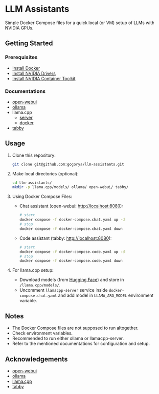 # LLM Assistants

Simple Docker Compose files for a quick local (or VM) setup of LLMs with NVIDIA GPUs.

## Getting Started

### Prerequisites

- [Install Docker](https://docs.docker.com/get-docker)
- [Install NVIDIA Drivers](https://www.nvidia.com/en-us/drivers/)
- [Install NVIDIA Container Toolkit](https://docs.nvidia.com/datacenter/cloud-native/container-toolkit/install-guide.html#setting-up-nvidia-container-toolkit)

### Documentations

- [open-webui](https://docs.openwebui.com)
- [ollama](https://github.com/ollama/ollama/blob/main/docs/docker.md)
- llama.cpp
  - [server](https://github.com/ggml-org/llama.cpp/blob/master/tools/server/README.md)
  - [docker](https://github.com/ggml-org/llama.cpp/blob/master/docs/docker.md)
- [tabby](https://tabby.tabbyml.com/docs/welcome)

## Usage

1.  Clone this repository:

    ```sh
    git clone git@github.com:gogorya/llm-assistants.git
    ```

2.  Make local directories (optional):

    ```sh
    cd llm-assistants/
    mkdir -p llama.cpp/models/ ollama/ open-webui/ tabby/
    ```

3.  Using Docker Compose Files:

    - Chat assistant (open-webui: [http://localhost:8080](http://localhost:8080)):

      ```sh
      # start
      docker compose -f docker-compose.chat.yaml up -d
      # stop
      docker compose -f docker-compose.chat.yaml down
      ```

    - Code assistant (tabby: [http://localhost:8080](http://localhost:8080)):

      ```sh
      # start
      docker compose -f docker-compose.code.yaml up -d
      # stop
      docker compose -f docker-compose.code.yaml down
      ```

4.  For llama.cpp setup:
    - Download models (from [Hugging Face](https://huggingface.co/models?sort=trending&search=gguf)) and store in `/llama.cpp/models/`.
    - Uncomment `llamacpp-server` service inside `docker-compose.chat.yaml` and add model in `LLAMA_ARG_MODEL` environment variable.

## Notes

- The Docker Compose files are not supposed to run altogether.
- Check environment variables.
- Recommended to run either ollama or llamacpp-server.
- Refer to the mentioned documentations for configuration and setup.

## Acknowledgements

- [open-webui](https://github.com/open-webui/open-webui)
- [ollama](https://github.com/ollama/ollama)
- [llama.cpp](https://github.com/ggml-org/llama.cpp)
- [tabby](https://github.com/TabbyML/tabby)
